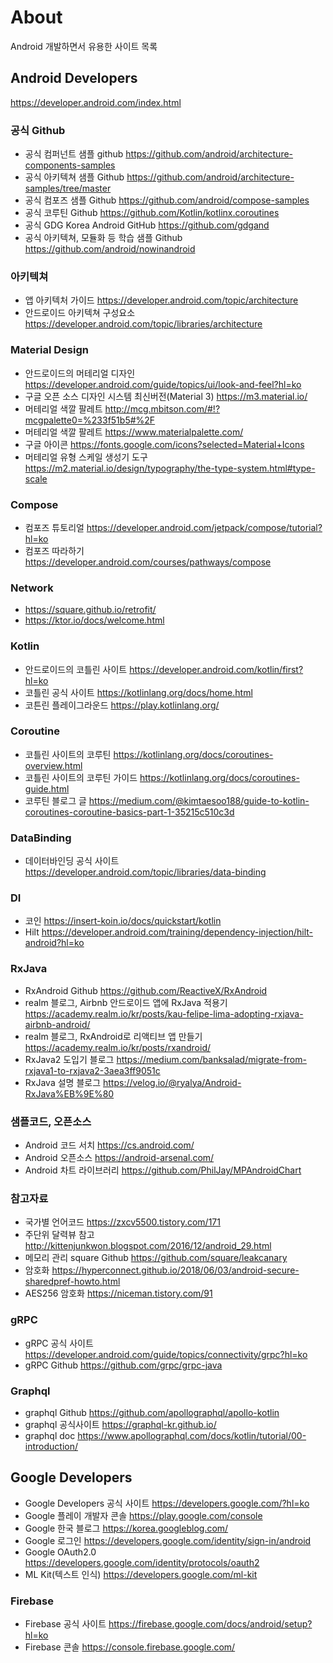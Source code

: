 # About 
Android 개발하면서 유용한 사이트 목록


## Android Developers
https://developer.android.com/index.html

### 공식 Github
+ 공식 컴퍼넌트 샘플 github  https://github.com/android/architecture-components-samples
+ 공식 아키텍쳐 샘플 Github https://github.com/android/architecture-samples/tree/master
+ 공식 컴포즈 샘플 Github https://github.com/android/compose-samples
+ 공식 코루틴 Github https://github.com/Kotlin/kotlinx.coroutines
+ 공식 GDG Korea Android GitHub https://github.com/gdgand
+ 공식 아키텍쳐, 모듈화 등 학습 샘플 Github https://github.com/android/nowinandroid

### 아키텍쳐
+ 앱 아키텍처 가이드 https://developer.android.com/topic/architecture
+ 안드로이드 아키텍쳐 구성요소 https://developer.android.com/topic/libraries/architecture

### Material Design 
+ 안드로이드의 머테리얼 디자인 https://developer.android.com/guide/topics/ui/look-and-feel?hl=ko
+ 구글 오픈 소스 디자인 시스템 최신버전(Material 3) https://m3.material.io/
+ 머테리얼 색깔 팔레트 http://mcg.mbitson.com/#!?mcgpalette0=%233f51b5#%2F
+ 머테리얼 색깔 팔레트 https://www.materialpalette.com/
+ 구글 아이콘 https://fonts.google.com/icons?selected=Material+Icons
+ 머테리얼 유형 스케일 생성기 도구 https://m2.material.io/design/typography/the-type-system.html#type-scale

### Compose
+ 컴포즈 튜토리얼 https://developer.android.com/jetpack/compose/tutorial?hl=ko
+ 컴포즈 따라하기 https://developer.android.com/courses/pathways/compose

### Network
+ https://square.github.io/retrofit/
+ https://ktor.io/docs/welcome.html


### Kotlin
+ 안드로이드의 코틀린 사이트 https://developer.android.com/kotlin/first?hl=ko
+ 코틀린 공식 사이트 https://kotlinlang.org/docs/home.html
+ 코튼린 플레이그라운드 https://play.kotlinlang.org/


### Coroutine
+ 코틀린 사이트의 코루틴 https://kotlinlang.org/docs/coroutines-overview.html
+ 코틀린 사이트의 코루틴 가이드 https://kotlinlang.org/docs/coroutines-guide.html
+ 코루틴 블로그 글 https://medium.com/@kimtaesoo188/guide-to-kotlin-coroutines-coroutine-basics-part-1-35215c510c3d


### DataBinding
+ 데이터바인딩 공식 사이트 https://developer.android.com/topic/libraries/data-binding


### DI
+ 코인 https://insert-koin.io/docs/quickstart/kotlin
+ Hilt https://developer.android.com/training/dependency-injection/hilt-android?hl=ko


### RxJava
+ RxAndroid Github https://github.com/ReactiveX/RxAndroid
+ realm 블로그, Airbnb 안드로이드 앱에 RxJava 적용기 https://academy.realm.io/kr/posts/kau-felipe-lima-adopting-rxjava-airbnb-android/
+ realm 블로그, RxAndroid로 리액티브 앱 만들기 https://academy.realm.io/kr/posts/rxandroid/
+ RxJava2 도입기 블로그  https://medium.com/banksalad/migrate-from-rxjava1-to-rxjava2-3aea3ff9051c
+ RxJava 설명 블로그 https://velog.io/@ryalya/Android-RxJava%EB%9E%80


### 샘플코드, 오픈소스
+ Android 코드 서치 https://cs.android.com/
+ Android 오픈소스 https://android-arsenal.com/
+ Android 차트 라이브러리 https://github.com/PhilJay/MPAndroidChart

### 참고자료
+ 국가별 언어코드 https://zxcv5500.tistory.com/171
+ 주단위 달력뷰 참고 http://kittenjunkwon.blogspot.com/2016/12/android_29.html
+ 메모리 관리 square Github https://github.com/square/leakcanary
+ 암호화 https://hyperconnect.github.io/2018/06/03/android-secure-sharedpref-howto.html
+ AES256 암호화 https://niceman.tistory.com/91

### gRPC
+ gRPC 공식 사이트 https://developer.android.com/guide/topics/connectivity/grpc?hl=ko
+ gRPC Github https://github.com/grpc/grpc-java

### Graphql
+ graphql Github https://github.com/apollographql/apollo-kotlin
+ graphql 공식사이트 https://graphql-kr.github.io/
+ graphql doc https://www.apollographql.com/docs/kotlin/tutorial/00-introduction/

## Google Developers
+ Google Developers 공식 사이트 https://developers.google.com/?hl=ko
+ Google 플레이 개발자 콘솔 https://play.google.com/console
+ Google 한국 블로그 https://korea.googleblog.com/
+ Google 로그인 https://developers.google.com/identity/sign-in/android
+ Google OAuth2.0 https://developers.google.com/identity/protocols/oauth2
+ ML Kit(텍스트 인식) https://developers.google.com/ml-kit

### Firebase
+ Firebase 공식 사이트 https://firebase.google.com/docs/android/setup?hl=ko
+ Firebase 콘솔 https://console.firebase.google.com/


